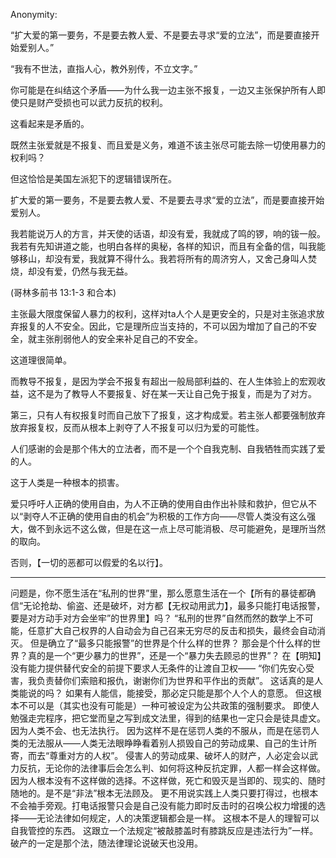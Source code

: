 Anonymity:

“扩大爱的第一要务，不是要去教人爱、不是要去寻求“爱的立法”，而是要直接开始爱别人。”

  

“我有不世法，直指人心，教外别传，不立文字。” 


你可能是在纠结这个矛盾——为什么我一边主张不报复，一边又主张保护所有人即使只是财产受损也可以武力反抗的权利。

  

这看起来是矛盾的。

  

既然主张爱就是不报复、而且爱是义务，难道不该主张尽可能去除一切使用暴力的权利吗？

  

但这恰恰是美国左派犯下的逻辑错误所在。

  

扩大爱的第一要务，不是要去教人爱、不是要去寻求“爱的立法”，而是要直接开始爱别人。

  

我若能说万人的方言，并天使的话语，却没有爱，我就成了鸣的锣，响的钹一般。我若有先知讲道之能，也明白各样的奥秘，各样的知识，而且有全备的信，叫我能够移山，却没有爱，我就算不得什么。我若将所有的周济穷人，又舍己身叫人焚烧，却没有爱，仍然与我无益。

(哥林多前书 13:1-3 和合本)

  

主张最大限度保留人暴力的权利，这样对ta人个人是更安全的，只是对主张追求放弃报复的人不安全。因此，它是理所应当支持的，不可以因为增加了自己的不安全，就主张削弱他人的安全来补足自己的不安全。

  

这道理很简单。

  

而教导不报复，是因为学会不报复有超出一般局部利益的、在人生体验上的宏观收益，这不是为了教导人不要报复、好在某一天让自己免于报复，而是为了对方。

  

第三，只有人有权报复时而自己放下了报复，这才构成爱。若主张人都要强制放弃放弃报复权，反而从根本上剥夺了人不报复可以归为爱的可能性。

  

人们感谢的会是那个伟大的立法者，而不是一个个自我克制、自我牺牲而实践了爱的人。

  

这于人类是一种根本的损害。

  

爱只呼吁人正确的使用自由，为人不正确的使用自由作出补赎和救护，但它从不以“剥夺人不正确的使用自由的机会”为积极的工作方向——尽管人类没有这么强大，做不到永远不这么做，但是在这一点上尽可能消极、尽可能避免，是理所当然的取向。

 
否则，【一切的恶都可以假爱的名以行】。 


---

问题是，你不愿生活在“私刑的世界”里，那么愿意生活在一个【所有的暴徒都确信“无论抢劫、偷盗、还是破坏，对方都【无权动用武力】，最多只能打电话报警，要是对方动手对方会坐牢”的世界里】吗？ “私刑的世界”自然而然的数学上不可能，任意扩大自己权界的人自动会为自己召来无穷尽的反击和损失，最终会自动消灭。 但是确立了“最多只能报警”的世界是个什么样的世界？ 那会是个什么样的世界？真的是一个“更少暴力的世界”，还是一个“暴力失去顾忌的世界”？ 在【明知】没有能力提供替代安全的前提下要求人无条件的让渡自卫权—— “你们先安心受害，我负责替你们索赔和报仇，谢谢你们为世界和平作出的贡献”。 这话真的是人类能说的吗？ 如果有人能信，能接受，那必定只能是那个人个人的意愿。 但这根本不可以是（其实也没有可能是）一种可被设定为公共政策的强制要求。 即使人勉强走完程序，把它堂而皇之写到成文法里，得到的结果也一定只会是徒具虚文。 因为人类不会、也无法执行。 因为这样不是在惩罚人类的不服从，而是在惩罚人类的无法服从——人类无法眼睁睁看着别人损毁自己的劳动成果、自己的生计所寄，而去“尊重对方的人权”。 侵害人的劳动成果、破坏人的财产，人必定会以武力反抗，无论你的法律事后会怎么判、如何将这种反抗定罪，人都一样会这样做。 因为人根本没有不这样做的选择。不这样做，死亡和毁灭是当即的、现实的、随时随地的。是不是“非法”根本无法顾及。 更不用说实践上人类只要打得过，也根本不会袖手旁观。打电话报警只会是自己没有能力即时反击时的召唤公权力增援的选择——无论法律如何规定，人的决策逻辑都会是一样。 这根本不是人的理智可以自我管控的东西。 这跟立一个法规定“被敲膝盖时有膝跳反应是违法行为”一样。 破产的一定是那个法，随法律理论说破天也没用。
